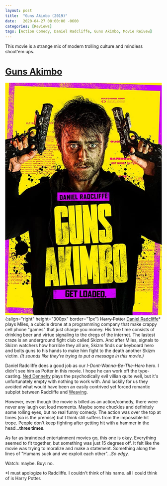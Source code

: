 ```yaml
---
layout: post
title:  "Guns Akimbo (2019)"
date:   2020-04-27 08:00:00 -0600
categories: [Reviews]
tags: [Action Comedy, Daniel Radcliffe, Guns Akimbo, Movie Reivew]
---
```


This movie is a strange mix of modern trolling culture and mindless shoot'em ups.

# [Guns Akimbo](https://www.imdb.com/title/tt6902676/)

![Guns Akimbo poster](/assets/2020/04/guns-akimbo-2019.jpg){:align="right" height="300px" border="1px"} ~~Harry Potter~~ [Daniel Radcliffe](https://www.imdb.com/name/nm0705356/)* plays Miles, a cubicle drone at a programming company that make crappy cell phone "games" that just charge you money. His free time consists of drinking beer and virtue signaling to the dregs of the internet. The lastest craze is an underground fight club called Skizm. And after Miles, signals to Skizm watchers how horrible they all are, Skizm finds our keyboard hero and bolts guns to his hands to make him fight to the death another Skizm victim. *(It sounds like they're trying to put a message in this movie.)*

Daniel Radcliffe does a good job as our *I-Dont-Wanna-Be-The-Hero* hero. I didn't see him as Potter in this movie. I hope he can work off the type-casting. [Ned Dennehy](https://www.imdb.com/name/nm0219329/) plays the psychodically evil villian quite well, but it's unfortunately empty with nothing to work with. And luckily for us they avoided what would have been an easily contrived yet forced romantic subplot between Radcliffe and [Weaving](https://www.imdb.com/name/nm3034977/).

However, even though the movie is billed as an action/comedy, there were never any laugh out loud moments. Maybe some chuckles and definitely some rolling eyes, but no real funny comedy. The action was over the top at times (so is the premise) but I think still suffers from the impossible hit trope. People don't keep fighting after getting hit with a hammer in the head...**three times**.

As far as braindead entertainment movies go, this one is okay. Everything seemed to fit together, but something was just 15 degrees off. It felt like the movie was trying to moralize and make a statement. Something along the lines of "Humans suck and we exploit each other"...*So edgy.*

Watch: maybe. Buy: no.

*I must apologize to Radcliffe. I couldn't think of his name. all I could think of is Harry Potter.

